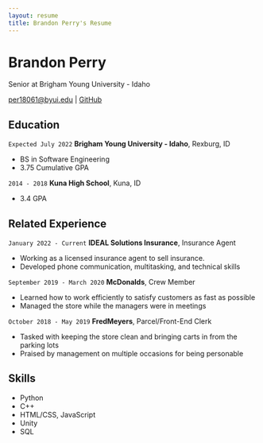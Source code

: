 ```yaml
---
layout: resume
title: Brandon Perry's Resume
---
```

# Brandon Perry
Senior at Brigham Young University - Idaho

<div id="webaddress">
<a href="per18061@byui.edu">per18061@byui.edu</a>
| <a href="https://github.com/BrandonPerry328">GitHub</a>
</div>

<!-- https://www.monique.tech/the-art-of-markdown -->

## Education

`Expected July 2022`
__Brigham Young University - Idaho__, Rexburg, ID

- BS in Software Engineering
- 3.75 Cumulative GPA

`2014 - 2018`
__Kuna High School__, Kuna, ID

- 3.4 GPA


## Related Experience

`January 2022 - Current`
__IDEAL Solutions Insurance__, Insurance Agent

- Working as a licensed insurance agent to sell insurance.
- Developed phone communication, multitasking, and technical skills

`September 2019 - March 2020`
__McDonalds__, Crew Member

- Learned how to work efficiently to satisfy customers as fast as possible
- Managed the store while the managers were in meetings

`October 2018 - May 2019`
__FredMeyers__, Parcel/Front-End Clerk

- Tasked with keeping the store clean and bringing carts in from the parking lots
- Praised by management on multiple occasions for being personable

## Skills

- Python
- C++
- HTML/CSS, JavaScript
- Unity
- SQL

<!-- ### Footer

Last updated: April 2022 -->
